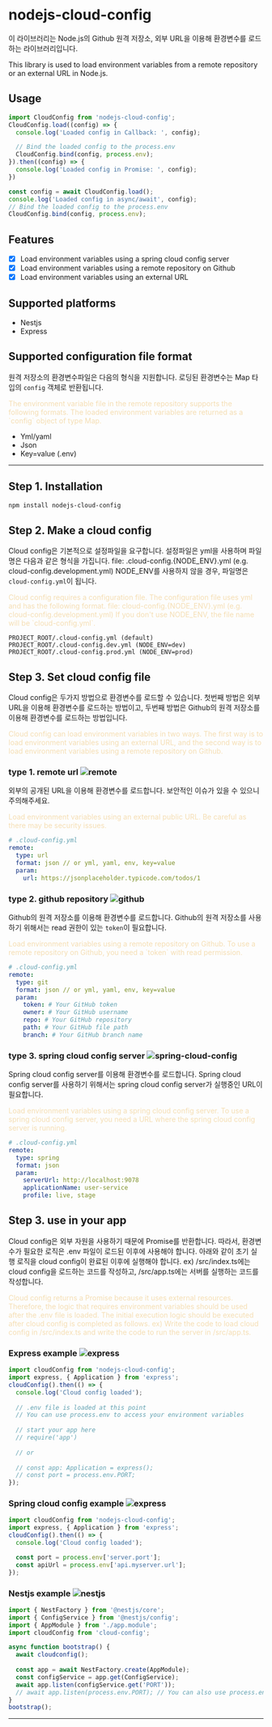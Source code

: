 # nodejs-cloud-config

이 라이브러리는 Node.js의 Github 원격 저장소, 외부 URL을 이용해 환경변수를 로드하는 라이브러리입니다. 

This library is used to load environment variables from a remote repository or an external URL in Node.js.

## Usage
```javascript
import CloudConfig from 'nodejs-cloud-config';
CloudConfig.load((config) => {
  console.log('Loaded config in Callback: ', config);

  // Bind the loaded config to the process.env
  CloudConfig.bind(config, process.env);
}).then((config) => {
  console.log('Loaded config in Promise: ', config);
})
```

```javascript
const config = await CloudConfig.load();
console.log('Loaded config in async/await', config);
// Bind the loaded config to the process.env
CloudConfig.bind(config, process.env);
```

## Features
- [x] Load environment variables using a spring cloud config server
- [x] Load environment variables using a remote repository on Github
- [x] Load environment variables using an external URL

## Supported platforms
- Nestjs
- Express

## Supported configuration file format
원격 저장소의 환경변수파일은 다음의 형식을 지원합니다. 로딩된 환경변수는 Map 타입의 `config` 객체로 반환됩니다.

<div style="color:wheat;">
The environment variable file in the remote repository supports the following formats. The loaded environment variables are returned as a `config` object of type Map.
</div>

- Yml/yaml
- Json
- Key=value (.env)
---

## Step 1. Installation
```bash
npm install nodejs-cloud-config
```

## Step 2. Make a cloud config
Cloud config은 기본적으로 설정파일을 요구합니다. 설정파일은 yml을 사용하며 파일명은 다음과 같은 형식을 가집니다.
file: .cloud-config.{NODE_ENV}.yml (e.g. cloud-config.development.yml)
NODE_ENV를 사용하지 않을 경우, 파일명은 `cloud-config.yml`이 됩니다.
<div style="color:wheat;">
Cloud config requires a configuration file. The configuration file uses yml and has the following format.
file: cloud-config.{NODE_ENV}.yml (e.g. cloud-config.development.yml)
If you don't use NODE_ENV, the file name will be `cloud-config.yml`.
</div>

```
PROJECT_ROOT/.cloud-config.yml (default)
PROJECT_ROOT/.cloud-config.dev.yml (NODE_ENV=dev)
PROJECT_ROOT/.cloud-config.prod.yml (NODE_ENV=prod)
```


## Step 3. Set cloud config file
Cloud config은 두가지 방법으로 환경변수를 로드할 수 있습니다. 첫번째 방법은 외부 URL을 이용해 환경변수를 로드하는 방법이고, 두번째 방법은 Github의 원격 저장소를 이용해 환경변수를 로드하는 방법입니다.

<div style="color:wheat;">
Cloud config can load environment variables in two ways. The first way is to load environment variables using an external URL, and the second way is to load environment variables using a remote repository on Github.
</div>

### type 1. remote url ![remote](https://img.shields.io/badge/remote-url-blue)
외부의 공개된 URL을 이용해 환경변수를 로드합니다. 보안적인 이슈가 있을 수 있으니 주의해주세요.

<div style="color:wheat;">
Load environment variables using an external public URL. Be careful as there may be security issues.
</div>

```yaml
# .cloud-config.yml
remote:
  type: url
  format: json // or yml, yaml, env, key=value
  param:
    url: https://jsonplaceholder.typicode.com/todos/1
```

### type 2. github repository ![github](https://img.shields.io/badge/github-blue) 
Github의 원격 저장소를 이용해 환경변수를 로드합니다. Github의 원격 저장소를 사용하기 위해서는 read 권한이 있는 `token`이 필요합니다.

<div style="color:wheat;">
Load environment variables using a remote repository on Github. To use a remote repository on Github, you need a `token` with read permission.
</div>

```yaml
# .cloud-config.yml
remote:
  type: git
  format: json // or yml, yaml, env, key=value
  param:
    token: # Your GitHub token
    owner: # Your GitHub username
    repo: # Your GitHub repository
    path: # Your GitHub file path
    branch: # Your GitHub branch name
```
### type 3. spring cloud config server ![spring-cloud-config](https://img.shields.io/badge/spring--cloud--config-blue) 
Spring cloud config server를 이용해 환경변수를 로드합니다. Spring cloud config server를 사용하기 위해서는 spring cloud config server가 실행중인 URL이 필요합니다.

<div style="color:wheat;">
Load environment variables using a spring cloud config server. To use a spring cloud config server, you need a URL where the spring cloud config server is running.
</div>

```yaml
# .cloud-config.yml
remote:
  type: spring
  format: json
  param:
    serverUrl: http://localhost:9078
    applicationName: user-service
    profile: live, stage
```

## Step 3. use in your app
Cloud config은 외부 자원을 사용하기 때문에 Promise를 반환합니다. 따라서, 환경변수가 필요한 로직은 .env 파일이 로드된 이후에 사용해야 합니다.
아래와 같이 초기 실행 로직을 cloud config이 완료된 이후에 실행해야 합니다.
ex) /src/index.ts에는 cloud config을 로드하는 코드를 작성하고, /src/app.ts에는 서버를 실행하는 코드를 작성합니다.

<div style="color:wheat;">
Cloud config returns a Promise because it uses external resources. Therefore, the logic that requires environment variables should be used after the .env file is loaded.
The initial execution logic should be executed after cloud config is completed as follows.
ex) Write the code to load cloud config in /src/index.ts and write the code to run the server in /src/app.ts.
</div>

### Express example ![express](https://img.shields.io/badge/express-blue)
```javascript
import cloudConfig from 'nodejs-cloud-config';
import express, { Application } from 'express';
cloudConfig().then(() => {
  console.log('Cloud config loaded');
  
  // .env file is loaded at this point
  // You can use process.env to access your environment variables
  
  // start your app here
  // require('app')
  
  // or
  
  // const app: Application = express();
  // const port = process.env.PORT;
});
```

### Spring cloud config example ![express](https://img.shields.io/badge/express-blue)
```javascript
import cloudConfig from 'nodejs-cloud-config';
import express, { Application } from 'express';
cloudConfig().then(() => {
  console.log('Cloud config loaded');

  const port = process.env['server.port'];
  const apiUrl = process.env['api.myserver.url'];
});
```

### Nestjs example ![nestjs](https://img.shields.io/badge/nestjs-blue)
```javascript
import { NestFactory } from '@nestjs/core';
import { ConfigService } from '@nestjs/config';
import { AppModule } from './app.module';
import cloudConfig from 'cloud-config';

async function bootstrap() {
  await cloudconfig();
  
  const app = await NestFactory.create(AppModule);
  const configService = app.get(ConfigService);
  await app.listen(configService.get('PORT'));
  // await app.listen(process.env.PORT); // You can also use process.env directly
}
bootstrap();

```
---
